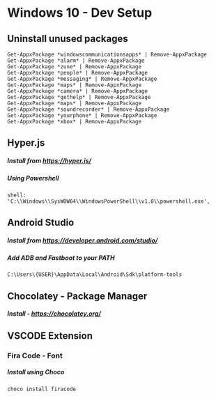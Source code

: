 # Windows 10 - Dev Setup

## Uninstall unused packages
```
Get-AppxPackage *windowscommunicationsapps* | Remove-AppxPackage
Get-AppxPackage *alarm* | Remove-AppxPackage
Get-AppxPackage *zune* | Remove-AppxPackage
Get-AppxPackage *people* | Remove-AppxPackage
Get-AppxPackage *messaging* | Remove-AppxPackage
Get-AppxPackage *maps* | Remove-AppxPackage
Get-AppxPackage *camera* | Remove-AppxPackage
Get-AppxPackage *gethelp* | Remove-AppxPackage
Get-AppxPackage *maps* | Remove-AppxPackage
Get-AppxPackage *soundrecorder* | Remove-AppxPackage
Get-AppxPackage *yourphone* | Remove-AppxPackage
Get-AppxPackage *xbox* | Remove-AppxPackage
```

## Hyper.js
##### Install from https://hyper.is/
##### Using Powershell
```
shell: 'C:\\Windows\\SysWOW64\\WindowsPowerShell\\v1.0\\powershell.exe',
```

## Android Studio
##### Install from https://developer.android.com/studio/
##### Add ADB and Fastboot to your PATH
```
C:\Users\{USER}\AppData\Local\Android\Sdk\platform-tools
```

## Chocolatey - Package Manager
##### Install - https://chocolatey.org/


## VSCODE Extension 
### Fira Code - Font
##### Install using Choco
```
choco install firacode
```
